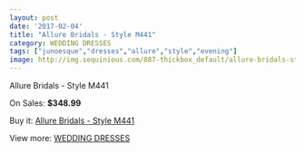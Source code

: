 ```yaml
---
layout: post
date: '2017-02-04'
title: "Allure Bridals - Style M441"
category: WEDDING DRESSES
tags: ["junoesque","dresses","allure","style","evening"]
image: http://img.sequinious.com/887-thickbox_default/allure-bridals-style-m441.jpg
---
```

Allure Bridals - Style M441

On Sales: **$348.99**
<a href="https://www.sequinious.com/wedding-dresses/324-allure-bridals-style-m441.html"><amp-img layout="responsive" width="600" height="600" src="//img.sequinious.com/887-thickbox_default/allure-bridals-style-m441.jpg" alt="Allure Bridals - Style M441 0" /></a>

Buy it: [Allure Bridals - Style M441](https://www.sequinious.com/wedding-dresses/324-allure-bridals-style-m441.html "Allure Bridals - Style M441")

View more: [WEDDING DRESSES](https://www.sequinious.com/2-wedding-dresses "WEDDING DRESSES")